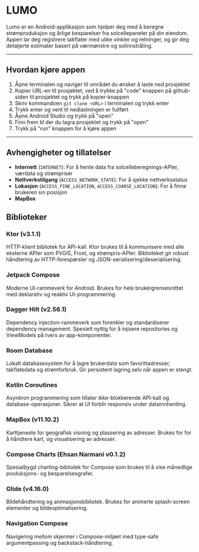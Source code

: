 # LUMO

Lumo er en Android-applikasjon som hjelper deg med å beregne strømproduksjon og årlige besparelser fra solcellepaneler på din eiendom. Appen lar deg registrere takflater med ulike vinkler og retninger, og gir deg detaljerte estimater basert på værmønstre og solinnstråling.

---

## Hvordan kjøre appen

1. Åpne terminalen og naviger til området du ønsker å laste ned prosjektet 
2. Kopier URL-en til prosjektet, ved å trykke på "code" knappen på github-siden til prosjektet og trykk på kopier-knappen
3. Skriv kommandoen `git clone <URL>` i terminalen og trykk enter
4. Trykk enter og vent til nedlastningen er fullført
5. Åpne Android Studio og trykk på "open"
6. Finn frem til der du lagra prosjektet og trykk på "open"
7. Trykk på "run" knappen for å kjøre appen

---

## Avhengigheter og tillatelser

- **Internett** (`INTERNET`): For å hente data fra solcelleberegnings-APIer, værdata og strømpriser
- **Nettverkstilgang** (`ACCESS_NETWORK_STATE`): For å sjekke nettverksstatus
- **Lokasjon** (`ACCESS_FINE_LOCATION`, `ACCESS_COARSE_LOCATION`): For å finne brukeren sin posisjon
- **MapBox**

## Biblioteker

### **Ktor (v3.1.1)**
HTTP-klient bibliotek for API-kall. Ktor brukes til å kommunisere med alle eksterne APIer som PVGIS, Frost, og strømpris-APIer. Biblioteket gir robust håndtering av HTTP-forespørsler og JSON-serialisering/deserialisering.

### **Jetpack Compose**
Moderne UI-rammeverk for Android. Brukes for hele brukergrensesnittet med deklarativ og reaktiv UI-programmering.

### **Dagger Hilt (v2.56.1)**
Dependency injection-rammeverk som forenkler og standardiserer dependency management. Spesielt nyttig for å injisere repositories og ViewModels på tvers av app-komponenter.

### **Room Database**
Lokalt databasesystem for å lagre brukerdata som favorittadresser, takflatedata og strømforbruk. Gir persistent lagring selv når appen er stengt.

### **Kotlin Coroutines**
Asynkron programmering som tillater ikke-blokkerende API-kall og database-operasjoner. Sikrer at UI forblir responsiv under datainnhenting.

### **MapBox (v11.10.2)**
Karttjeneste for geografisk visning og plassering av adresser. Brukes for for å håndtere kart, og visualisering av adresser.

### **Compose Charts (Ehsan Narmani v0.1.2)**
Spesialbygd charting-bibliotek for Compose som brukes til å vise månedlige produksjons- og besparelsesgrafer.

### **Glide (v4.16.0)**
Bildehåndtering og animasjonsbibliotek. Brukes for animerte splash-screen elementer og bildeoptimalisering.

### **Navigation Compose**
Navigering mellom skjermer i Compose-miljøet med type-safe argumentpassing og backstack-håndtering.

